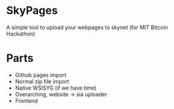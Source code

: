 # SkyPages
A simple tool to upload your webpages to skynet (for MIT Bitcoin Hackathon)

# Parts
- Github pages import
- Normal zip file import
- Native WSISYG (if we have time)
- Overarching, website -> sia uploader
- Frontend
